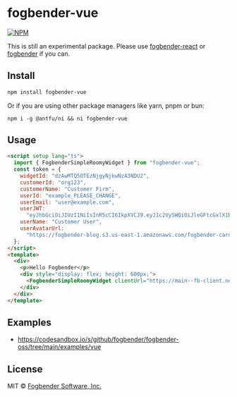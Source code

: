 # fogbender-vue

[![NPM](https://img.shields.io/npm/v/fogbender-vue.svg)](https://www.npmjs.com/package/fogbender-vue)

This is still an experimental package. Please use [fogbender-react](https://www.npmjs.com/package/fogbender-react) or [fogbender](https://www.npmjs.com/package/fogbender) if you can.

## Install

```bash
npm install fogbender-vue
```

Or if you are using other package managers like yarn, pnpm or bun:

```
npm i -g @antfu/ni && ni fogbender-vue
```

## Usage

```html
<script setup lang="ts">
  import { FogbenderSimpleRoomyWidget } from "fogbender-vue";
  const token = {
    widgetId: "dzAwMTQ5OTEzNjgyNjkwNzA3NDU2",
    customerId: "org123",
    customerName: "Customer Firm",
    userId: "example_PLEASE_CHANGE",
    userEmail: "user@example.com",
    userJWT:
      "eyJhbGciOiJIUzI1NiIsInR5cCI6IkpXVCJ9.eyJ1c2VySWQiOiJleGFtcGxlX1BMRUFTRV9DSEFOR0UiLCJjdXN0b21lcklkIjoib3JnMTIzIiwiY3VzdG9tZXJOYW1lIjoiQ3VzdG9tZXIgRmlybSIsInVzZXJFbWFpbCI6InVzZXJAZXhhbXBsZS5jb20iLCJ1c2VySWQiOiJleGFtcGxlX1BMRUFTRV9DSEFOR0UiLCJ1c2VyTmFtZSI6IkN1c3RvbWVyIFVzZXIifQ.upRXqWj7WOb-DcjqtJ_jJ96WShbx6npL8hboAurBhYg",
    userName: "Customer User",
    userAvatarUrl:
      "https://fogbender-blog.s3.us-east-1.amazonaws.com/fogbender-cardinal-closeup.png", // optional
  };
</script>
<template>
  <div>
    <p>Hello Fogbender</p>
    <div style="display: flex; height: 600px;">
      <FogbenderSimpleRoomyWidget clientUrl="https://main--fb-client.netlify.app" :token="token" />
    </div>
  </div>
</template>
```

## Examples

- https://codesandbox.io/s/github/fogbender/fogbender-oss/tree/main/examples/vue

## License

MIT © [Fogbender Software, Inc.](https://fogbender.com)
